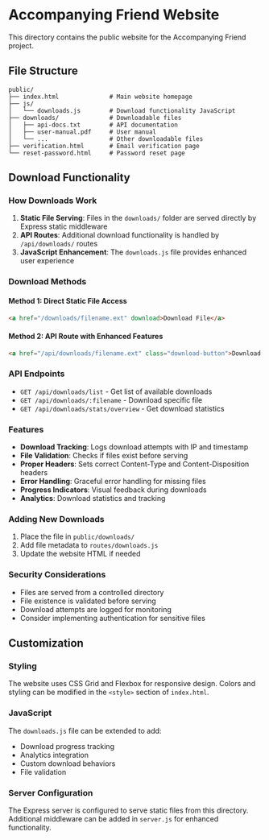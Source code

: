 # Accompanying Friend Website

This directory contains the public website for the Accompanying Friend project.

## File Structure

```
public/
├── index.html              # Main website homepage
├── js/
│   └── downloads.js        # Download functionality JavaScript
├── downloads/              # Downloadable files
│   ├── api-docs.txt        # API documentation
│   ├── user-manual.pdf     # User manual
│   └── ...                 # Other downloadable files
├── verification.html       # Email verification page
└── reset-password.html     # Password reset page
```

## Download Functionality

### How Downloads Work

1. **Static File Serving**: Files in the `downloads/` folder are served directly by Express static middleware
2. **API Routes**: Additional download functionality is handled by `/api/downloads/` routes
3. **JavaScript Enhancement**: The `downloads.js` file provides enhanced user experience

### Download Methods

#### Method 1: Direct Static File Access

```html
<a href="/downloads/filename.ext" download>Download File</a>
```

#### Method 2: API Route with Enhanced Features

```html
<a href="/api/downloads/filename.ext" class="download-button">Download File</a>
```

### API Endpoints

- `GET /api/downloads/list` - Get list of available downloads
- `GET /api/downloads/:filename` - Download specific file
- `GET /api/downloads/stats/overview` - Get download statistics

### Features

- **Download Tracking**: Logs download attempts with IP and timestamp
- **File Validation**: Checks if files exist before serving
- **Proper Headers**: Sets correct Content-Type and Content-Disposition headers
- **Error Handling**: Graceful error handling for missing files
- **Progress Indicators**: Visual feedback during downloads
- **Analytics**: Download statistics and tracking

### Adding New Downloads

1. Place the file in `public/downloads/`
2. Add file metadata to `routes/downloads.js`
3. Update the website HTML if needed

### Security Considerations

- Files are served from a controlled directory
- File existence is validated before serving
- Download attempts are logged for monitoring
- Consider implementing authentication for sensitive files

## Customization

### Styling

The website uses CSS Grid and Flexbox for responsive design. Colors and styling can be modified in the `<style>` section of `index.html`.

### JavaScript

The `downloads.js` file can be extended to add:

- Download progress tracking
- Analytics integration
- Custom download behaviors
- File validation

### Server Configuration

The Express server is configured to serve static files from this directory. Additional middleware can be added in `server.js` for enhanced functionality.

